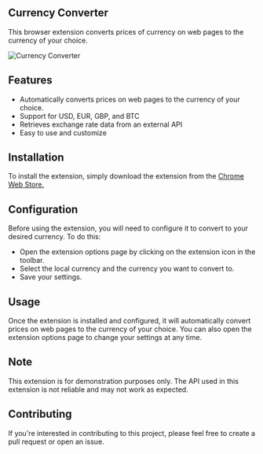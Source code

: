 ## Currency Converter
This browser extension converts prices of currency on web pages to the currency of your choice.  

<img src="https://imgur.com/eZpULKa.jpeg" alt="Currency Converter" width="auto">

## Features
- Automatically converts prices on web pages to the currency of your choice.  
- Support for USD, EUR, GBP, and BTC  
- Retrieves exchange rate data from an external API  
- Easy to use and customize  
## Installation
To install the extension, simply download the extension from the [Chrome Web Store.](https://chrome.google.com/webstore/detail/currency-converter/clffgnnegliikhkgahflnhbbhebjhene?hl=en&authuser=0)
## Configuration
Before using the extension, you will need to configure it to convert to your desired currency. To do this:

- Open the extension options page by clicking on the extension icon in the toolbar.
- Select the local currency and the currency you want to convert to.
- Save your settings.
## Usage
Once the extension is installed and configured, it will automatically convert prices on web pages to the currency of your choice. You can also open the extension options page to change your settings at any time.

## Note
This extension is for demonstration purposes only. The API used in this extension is not reliable and may not work as expected.

## Contributing
If you're interested in contributing to this project, please feel free to create a pull request or open an issue.

